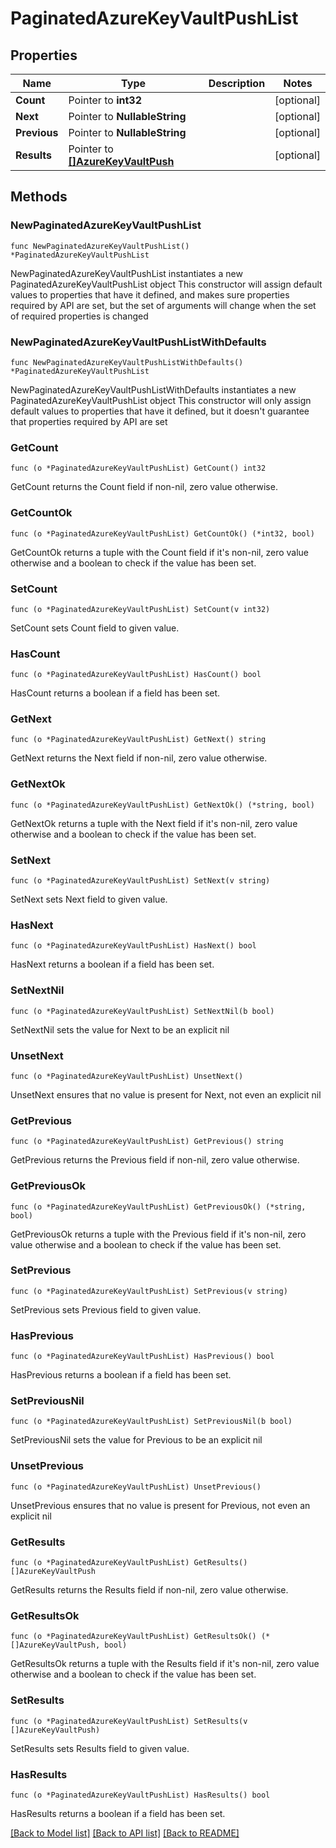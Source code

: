 # PaginatedAzureKeyVaultPushList

## Properties

Name | Type | Description | Notes
------------ | ------------- | ------------- | -------------
**Count** | Pointer to **int32** |  | [optional] 
**Next** | Pointer to **NullableString** |  | [optional] 
**Previous** | Pointer to **NullableString** |  | [optional] 
**Results** | Pointer to [**[]AzureKeyVaultPush**](AzureKeyVaultPush.md) |  | [optional] 

## Methods

### NewPaginatedAzureKeyVaultPushList

`func NewPaginatedAzureKeyVaultPushList() *PaginatedAzureKeyVaultPushList`

NewPaginatedAzureKeyVaultPushList instantiates a new PaginatedAzureKeyVaultPushList object
This constructor will assign default values to properties that have it defined,
and makes sure properties required by API are set, but the set of arguments
will change when the set of required properties is changed

### NewPaginatedAzureKeyVaultPushListWithDefaults

`func NewPaginatedAzureKeyVaultPushListWithDefaults() *PaginatedAzureKeyVaultPushList`

NewPaginatedAzureKeyVaultPushListWithDefaults instantiates a new PaginatedAzureKeyVaultPushList object
This constructor will only assign default values to properties that have it defined,
but it doesn't guarantee that properties required by API are set

### GetCount

`func (o *PaginatedAzureKeyVaultPushList) GetCount() int32`

GetCount returns the Count field if non-nil, zero value otherwise.

### GetCountOk

`func (o *PaginatedAzureKeyVaultPushList) GetCountOk() (*int32, bool)`

GetCountOk returns a tuple with the Count field if it's non-nil, zero value otherwise
and a boolean to check if the value has been set.

### SetCount

`func (o *PaginatedAzureKeyVaultPushList) SetCount(v int32)`

SetCount sets Count field to given value.

### HasCount

`func (o *PaginatedAzureKeyVaultPushList) HasCount() bool`

HasCount returns a boolean if a field has been set.

### GetNext

`func (o *PaginatedAzureKeyVaultPushList) GetNext() string`

GetNext returns the Next field if non-nil, zero value otherwise.

### GetNextOk

`func (o *PaginatedAzureKeyVaultPushList) GetNextOk() (*string, bool)`

GetNextOk returns a tuple with the Next field if it's non-nil, zero value otherwise
and a boolean to check if the value has been set.

### SetNext

`func (o *PaginatedAzureKeyVaultPushList) SetNext(v string)`

SetNext sets Next field to given value.

### HasNext

`func (o *PaginatedAzureKeyVaultPushList) HasNext() bool`

HasNext returns a boolean if a field has been set.

### SetNextNil

`func (o *PaginatedAzureKeyVaultPushList) SetNextNil(b bool)`

 SetNextNil sets the value for Next to be an explicit nil

### UnsetNext
`func (o *PaginatedAzureKeyVaultPushList) UnsetNext()`

UnsetNext ensures that no value is present for Next, not even an explicit nil
### GetPrevious

`func (o *PaginatedAzureKeyVaultPushList) GetPrevious() string`

GetPrevious returns the Previous field if non-nil, zero value otherwise.

### GetPreviousOk

`func (o *PaginatedAzureKeyVaultPushList) GetPreviousOk() (*string, bool)`

GetPreviousOk returns a tuple with the Previous field if it's non-nil, zero value otherwise
and a boolean to check if the value has been set.

### SetPrevious

`func (o *PaginatedAzureKeyVaultPushList) SetPrevious(v string)`

SetPrevious sets Previous field to given value.

### HasPrevious

`func (o *PaginatedAzureKeyVaultPushList) HasPrevious() bool`

HasPrevious returns a boolean if a field has been set.

### SetPreviousNil

`func (o *PaginatedAzureKeyVaultPushList) SetPreviousNil(b bool)`

 SetPreviousNil sets the value for Previous to be an explicit nil

### UnsetPrevious
`func (o *PaginatedAzureKeyVaultPushList) UnsetPrevious()`

UnsetPrevious ensures that no value is present for Previous, not even an explicit nil
### GetResults

`func (o *PaginatedAzureKeyVaultPushList) GetResults() []AzureKeyVaultPush`

GetResults returns the Results field if non-nil, zero value otherwise.

### GetResultsOk

`func (o *PaginatedAzureKeyVaultPushList) GetResultsOk() (*[]AzureKeyVaultPush, bool)`

GetResultsOk returns a tuple with the Results field if it's non-nil, zero value otherwise
and a boolean to check if the value has been set.

### SetResults

`func (o *PaginatedAzureKeyVaultPushList) SetResults(v []AzureKeyVaultPush)`

SetResults sets Results field to given value.

### HasResults

`func (o *PaginatedAzureKeyVaultPushList) HasResults() bool`

HasResults returns a boolean if a field has been set.


[[Back to Model list]](../README.md#documentation-for-models) [[Back to API list]](../README.md#documentation-for-api-endpoints) [[Back to README]](../README.md)


